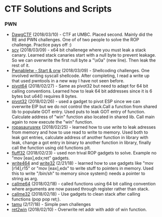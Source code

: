 # CTF Solutions and Scripts


### PWN

- [DawgCTF](dawgctf) (2018/03/10) - CTF at UMBC. Placed second. Mainly did the RE and PWN challenges. One of of two people to solve the ROP challenge. Practice pays off :)
- [scv](train/scv) (2018/03/09) - x64 bit challenege where you must leak a stack canary. Learned stack canaries start with a null byte to prevent leakage. So we can overwrite the first null byte a "\x0a" (new line). Then leak the rest of it.
- [Pwnabletw - Start & orw](pwnabletw) (2018/03/09) - Shellcoding challenges. One involved writing syscall shellcode. After completing, I read a write up that used pwntools in a new way I have not seen before.
- [pivot64](rop-emporium/pivot64/) (2018/02/27) - Same as pivot32 but need to adapt for 64 bit calling conventions. Learned how to leak 64 bit addresses since it is 6 bytes but u64() requires 8 bytes. 
- [pivot32](rop-emporium/pivot32/) (2018/02/26) - used a gadget to pivot ESP since we can overwrite EIP but we do not control the stack.Call a function from shared lib to populate GOT entry. Used puts to leak GOT entry of function. Calculate address of "win" function also located in shared lib. Call main again to now execute the "win" function.  
- [ropasaurusrex](train/ropasaurusrex/) (2018/02/25) - learned how to use write to leak adresses from memory and how to use read to write to memory. Used both to leak got entries, calculate address of another function in library with leak, change a got entry in binary to another function in library, finally call the function using old functions plt.
- [fluff32](rop-emporium/fluff32/) (2018/02/23) - used non trival ROP gadgets to solve. Example no "mov [eax],edx;ret" gadgets. 
- [write464](rop-emporium/write464/) and [write32](rop-emporium/write432) (2/21/18) - learned how to use gadgets like "mov [r14],r15" or "mov [eax],edx" to write stuff to pointers in memory. Used this to write "/bin/sh" to memory since system() needs a pointer to string as arg.
- [callme64](rop-emporium/callme64/) (2018/02/18) - called functions using 64 bit calling convention where arguments are now passed through register rather than stack.
- [callme32](rop-emporium/callme32/) (2018/02/18) - Use gadgets to clean stack after calling functions (pop pop ret;).
- [tamu](tamu18/) (2/17/18) - Simple pwn challenges
- [ret2win](rop-emporium/ret2win64/) (2018/02/10) - Overwrite ret addr with addr of win function.


